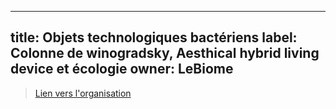 ----
title: Objets technologiques bactériens
label: Colonne de winogradsky, Aesthical hybrid living device et écologie
owner: LeBiome
---

> [Lien vers l'organisation](https://github.com/LeBiome/winogradsky_project)
